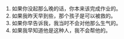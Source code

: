 1. 如果你没起那么晚的话，你本来该完成作业的。	
2. 如果我昨天早到些，那个孩子是可以被救的。	
3. 如果你早告诉我，我当时不会对他那么生气的。	
4. 如果我早知道他是这种人，我不会帮他的。	